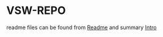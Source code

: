 # VSW-REPO

readme files can be found from [Readme](./app/readme/README.md) and summary [Intro](./app/readme/INTRO.md)